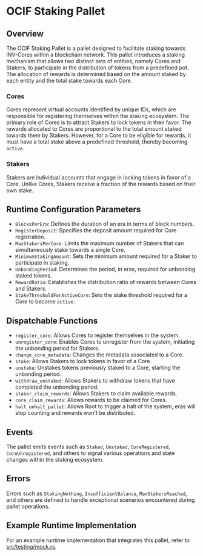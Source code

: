 # OCIF Staking Pallet

## Overview

The OCIF Staking Pallet is a pallet designed to facilitate staking towards INV-Cores within a blockchain network. This pallet introduces a staking mechanism that allows two distinct sets of entities, namely Cores and Stakers, to participate in the distribution of tokens from a predefined pot. The allocation of rewards is determined based on the amount staked by each entity and the total stake towards each Core.

### Cores

Cores represent virtual accounts identified by unique IDs, which are responsible for registering themselves within the staking ecosystem. The primary role of Cores is to attract Stakers to lock tokens in their favor. The rewards allocated to Cores are proportional to the total amount staked towards them by Stakers. However, for a Core to be eligible for rewards, it must have a total stake above a predefined threshold, thereby becoming `active`.

### Stakers

Stakers are individual accounts that engage in locking tokens in favor of a Core. Unlike Cores, Stakers receive a fraction of the rewards based on their own stake.

## Runtime Configuration Parameters

- `BlocksPerEra`: Defines the duration of an era in terms of block numbers.
- `RegisterDeposit`: Specifies the deposit amount required for Core registration.
- `MaxStakersPerCore`: Limits the maximum number of Stakers that can simultaneously stake towards a single Core.
- `MinimumStakingAmount`: Sets the minimum amount required for a Staker to participate in staking.
- `UnbondingPeriod`: Determines the period, in eras, required for unbonding staked tokens.
- `RewardRatio`: Establishes the distribution ratio of rewards between Cores and Stakers.
- `StakeThresholdForActiveCore`: Sets the stake threshold required for a Core to become `active`.

## Dispatchable Functions

- `register_core`: Allows Cores to register themselves in the system.
- `unregister_core`: Enables Cores to unregister from the system, initiating the unbonding period for Stakers.
- `change_core_metadata`: Changes the metadata associated to a Core.
- `stake`: Allows Stakers to lock tokens in favor of a Core.
- `unstake`: Unstakes tokens previously staked to a Core, starting the unbonding period.
- `withdraw_unstaked`: Allows Stakers to withdraw tokens that have completed the unbonding period.
- `staker_claim_rewards`: Allows Stakers to claim available rewards.
- `core_claim_rewards`: Allows rewards to be claimed for Cores.
- `halt_unhalt_pallet`: Allows Root to trigger a halt of the system, eras will stop counting and rewards won't be distributed.

## Events

The pallet emits events such as `Staked`, `Unstaked`, `CoreRegistered`, `CoreUnregistered`, and others to signal various operations and state changes within the staking ecosystem.

## Errors

Errors such as `StakingNothing`, `InsufficientBalance`, `MaxStakersReached`, and others are defined to handle exceptional scenarios encountered during pallet operations.

## Example Runtime Implementation

For an example runtime implementation that integrates this pallet, refer to [src/testing/mock.rs](./src/testing/mock.rs).
